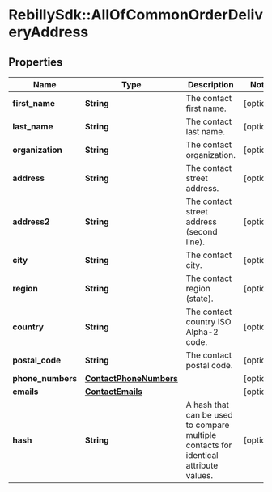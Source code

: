 # RebillySdk::AllOfCommonOrderDeliveryAddress

## Properties
Name | Type | Description | Notes
------------ | ------------- | ------------- | -------------
**first_name** | **String** | The contact first name. | [optional] 
**last_name** | **String** | The contact last name. | [optional] 
**organization** | **String** | The contact organization. | [optional] 
**address** | **String** | The contact street address. | [optional] 
**address2** | **String** | The contact street address (second line). | [optional] 
**city** | **String** | The contact city. | [optional] 
**region** | **String** | The contact region (state). | [optional] 
**country** | **String** | The contact country ISO Alpha-2 code. | [optional] 
**postal_code** | **String** | The contact postal code. | [optional] 
**phone_numbers** | [**ContactPhoneNumbers**](ContactPhoneNumbers.md) |  | [optional] 
**emails** | [**ContactEmails**](ContactEmails.md) |  | [optional] 
**hash** | **String** | A hash that can be used to compare multiple contacts for identical attribute values. | [optional] 

